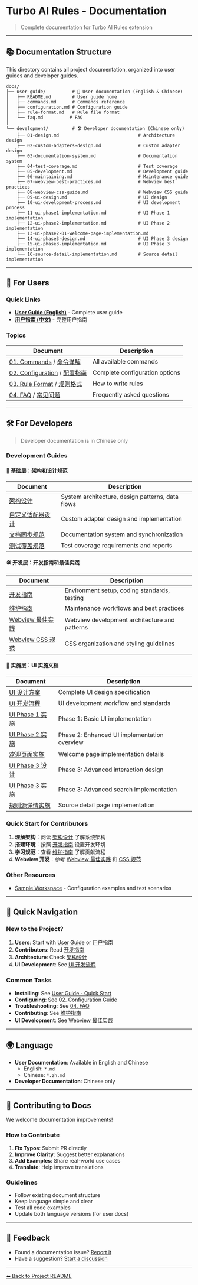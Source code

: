 # Turbo AI Rules - Documentation

> Complete documentation for Turbo AI Rules extension

---

## 📚 Documentation Structure

This directory contains all project documentation, organized into user guides and developer guides.

```
docs/
├── user-guide/          # 📘 User documentation (English & Chinese)
│   ├── README.md        # User guide home
│   ├── commands.md      # Commands reference
│   ├── configuration.md # Configuration guide
│   ├── rule-format.md   # Rule file format
│   └── faq.md          # FAQ
│
└── development/         # 🛠️ Developer documentation (Chinese only)
    ├── 01-design.md                              # Architecture design
    ├── 02-custom-adapters-design.md              # Custom adapter design
    ├── 03-documentation-system.md                # Documentation system
    ├── 04-test-coverage.md                       # Test coverage
    ├── 05-development.md                         # Development guide
    ├── 06-maintaining.md                         # Maintenance guide
    ├── 07-webview-best-practices.md              # Webview best practices
    ├── 08-webview-css-guide.md                   # Webview CSS guide
    ├── 09-ui-design.md                           # UI design
    ├── 10-ui-development-process.md              # UI development process
    ├── 11-ui-phase1-implementation.md            # UI Phase 1 implementation
    ├── 12-ui-phase2-implementation.md            # UI Phase 2 implementation
    ├── 13-ui-phase2-01-welcome-page-implementation.md
    ├── 14-ui-phase3-design.md                    # UI Phase 3 design
    ├── 15-ui-phase3-implementation.md            # UI Phase 3 implementation
    └── 16-source-detail-implementation.md        # Source detail implementation
```

---

## 📘 For Users

### Quick Links

- **[User Guide (English)](./user-guide/README.md)** - Complete user guide
- **[用户指南 (中文)](./user-guide/README.zh.md)** - 完整用户指南

### Topics

| Document                                                                                                | Description                    |
| ------------------------------------------------------------------------------------------------------- | ------------------------------ |
| [01. Commands](./user-guide/01-commands.md) / [命令详解](./user-guide/01-commands.zh.md)                | All available commands         |
| [02. Configuration](./user-guide/02-configuration.md) / [配置指南](./user-guide/02-configuration.zh.md) | Complete configuration options |
| [03. Rule Format](./user-guide/03-rule-format.md) / [规则格式](./user-guide/03-rule-format.zh.md)       | How to write rules             |
| [04. FAQ](./user-guide/04-faq.md) / [常见问题](./user-guide/04-faq.zh.md)                               | Frequently asked questions     |

---

## 🛠️ For Developers

> Developer documentation is in Chinese only

### Development Guides

#### 📐 基础层：架构和设计规范

| Document                                                       | Description                                      |
| -------------------------------------------------------------- | ------------------------------------------------ |
| [架构设计](./development/01-design.md)                         | System architecture, design patterns, data flows |
| [自定义适配器设计](./development/02-custom-adapters-design.md) | Custom adapter design and implementation         |
| [文档同步规范](./development/03-documentation-system.md)       | Documentation system and synchronization         |
| [测试覆盖规范](./development/04-test-coverage.md)              | Test coverage requirements and reports           |

#### 🛠️ 开发层：开发指南和最佳实践

| Document                                                       | Description                                   |
| -------------------------------------------------------------- | --------------------------------------------- |
| [开发指南](./development/05-development.md)                    | Environment setup, coding standards, testing  |
| [维护指南](./development/06-maintaining.md)                    | Maintenance workflows and best practices      |
| [Webview 最佳实践](./development/07-webview-best-practices.md) | Webview development architecture and patterns |
| [Webview CSS 规范](./development/08-webview-css-guide.md)      | CSS organization and styling guidelines       |

#### 🎨 实施层：UI 实施文档

| Document                                                                     | Description                                  |
| ---------------------------------------------------------------------------- | -------------------------------------------- |
| [UI 设计方案](./development/09-ui-design.md)                                 | Complete UI design specification             |
| [UI 开发流程](./development/10-ui-development-process.md)                    | UI development workflow and standards        |
| [UI Phase 1 实施](./development/11-ui-phase1-implementation.md)              | Phase 1: Basic UI implementation             |
| [UI Phase 2 实施](./development/12-ui-phase2-implementation.md)              | Phase 2: Enhanced UI implementation overview |
| [欢迎页面实施](./development/13-ui-phase2-01-welcome-page-implementation.md) | Welcome page implementation details          |
| [UI Phase 3 设计](./development/14-ui-phase3-design.md)                      | Phase 3: Advanced interaction design         |
| [UI Phase 3 实施](./development/15-ui-phase3-implementation.md)              | Phase 3: Advanced search implementation      |
| [规则源详情实施](./development/16-source-detail-implementation.md)           | Source detail page implementation            |

### Quick Start for Contributors

1. **理解架构**：阅读 [架构设计](./development/01-design.md) 了解系统架构
2. **搭建环境**：按照 [开发指南](./development/05-development.md) 设置开发环境
3. **学习规范**：查看 [维护指南](./development/06-maintaining.md) 了解贡献流程
4. **Webview 开发**：参考 [Webview 最佳实践](./development/07-webview-best-practices.md) 和 [CSS 规范](./development/08-webview-css-guide.md)

### Other Resources

- [Sample Workspace](../sampleWorkspace/) - Configuration examples and test scenarios

---

## 🎯 Quick Navigation

### New to the Project?

1. **Users**: Start with [User Guide](./user-guide/README.md) or [用户指南](./user-guide/README.zh.md)
2. **Contributors**: Read [开发指南](./development/05-development.md)
3. **Architecture**: Check [架构设计](./development/01-design.md)
4. **UI Development**: See [UI 开发流程](./development/10-ui-development-process.md)

### Common Tasks

- **Installing**: See [User Guide - Quick Start](./user-guide/README.md#-quick-start)
- **Configuring**: See [02. Configuration Guide](./user-guide/02-configuration.md)
- **Troubleshooting**: See [04. FAQ](./user-guide/04-faq.md)
- **Contributing**: See [维护指南](./development/06-maintaining.md)
- **UI Development**: See [Webview 最佳实践](./development/07-webview-best-practices.md)

---

## 🌍 Language

- **User Documentation**: Available in English and Chinese
  - English: `*.md`
  - Chinese: `*.zh.md`
- **Developer Documentation**: Chinese only

---

## 🤝 Contributing to Docs

We welcome documentation improvements!

### How to Contribute

1. **Fix Typos**: Submit PR directly
2. **Improve Clarity**: Suggest better explanations
3. **Add Examples**: Share real-world use cases
4. **Translate**: Help improve translations

### Guidelines

- Follow existing document structure
- Keep language simple and clear
- Test all code examples
- Update both language versions (for user docs)

---

## 📧 Feedback

- Found a documentation issue? [Report it](https://github.com/ygqygq2/turbo-ai-rules/issues)
- Have a suggestion? [Start a discussion](https://github.com/ygqygq2/turbo-ai-rules/discussions)

---

[⬅️ Back to Project README](../README.md)
